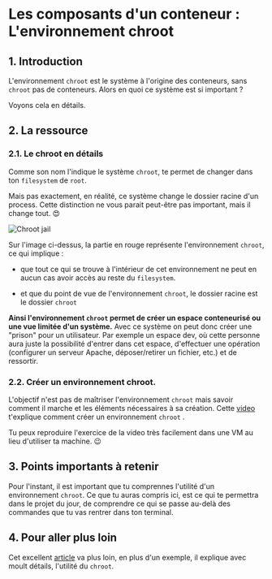 # Les composants d'un conteneur : L'environnement chroot

## 1. Introduction
L'environnement `chroot` est le système à l'origine des conteneurs, sans `chroot` pas de conteneurs.
Alors en quoi ce système est si important ?

Voyons cela en détails.

## 2. La ressource
### 2.1. Le chroot en détails
Comme son nom l'indique le système `chroot`, te permet de changer dans ton `filesystem` de `root`.

Mais pas exactement, en réalité, ce système change le dossier racine d'un process.
Cette distinction ne vous parait peut-être pas important, mais il change tout. 😍

![Chroot jail](https://i.imgur.com/WYeto94.png)

Sur l'image ci-dessus, la partie en rouge représente l'environnement `chroot`, 
ce qui implique :

- que tout ce qui se trouve à l'intérieur de cet environnement ne peut en aucun 
  cas avoir accès au reste du `filesystem`.


- et que du point de vue de l'environnement `chroot`, le dossier racine est le dossier `chroot`

**Ainsi l'environnement `chroot` permet de créer un espace conteneurisé ou une vue limitée d'un système.**
Avec ce système on peut donc créer une "prison" pour un utilisateur. 
Par exemple un espace dev, où cette personne aura juste la possibilité d'entrer dans cet espace, d'effectuer une opération (configurer un serveur Apache, déposer/retirer un fichier, etc.) et de ressortir. 

### 2.2. Créer un environnement chroot.
L'objectif n'est pas de maîtriser l'environnement `chroot` mais savoir comment il marche et les éléments nécessaires à sa création.
Cette [video](https://www.youtube.com/watch?v=2wSJREC7RV8) t'explique comment créer un environnement `chroot` .

Tu peux reproduire l'exercice de la video très facilement dans une VM au lieu d'utiliser ta machine. 😉

## 3. Points importants à retenir
Pour l'instant, il est important que tu comprennes l'utilité d'un environnement `chroot`.
Ce que tu auras compris ici, est ce qui te permettra dans le projet du jour, 
de comprendre ce qui se passe au-delà des commandes que tu vas rentrer dans ton terminal.

## 4. Pour aller plus loin
Cet excellent [article](https://www.howtogeek.com/441534/how-to-use-the-chroot-command-on-linux/) 
va plus loin, en plus d'un exemple, il explique avec moult détails, l'utilité du `chroot`.
